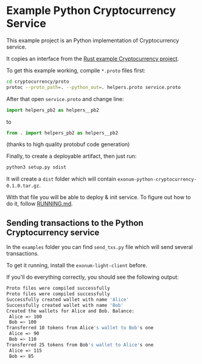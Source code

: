 # Example Python Cryptocurrency Service

This example project is an Python implementation of Cryptocurrency service.

It copies an interface from the [Rust example Cryptocurrency project](https://github.com/exonum/exonum/tree/ba62f89c8708a7d4d822ad5f9b691fdaf2400596/examples/cryptocurrency).

To get this example working, compile `*.proto` files first:

```sh
cd cryptocurrency/proto
protoc --proto_path=. --python_out=. helpers.proto service.proto
```

After that open `service.proto` and change line:

```python
import helpers_pb2 as helpers__pb2
```

to

```python
from . import helpers_pb2 as helpers__pb2
```

(thanks to high quality protobuf code generation)

Finally, to create a deployable artifact, then just run:

```sh
python3 setup.py sdist
```

It will create a `dist` folder which will contain `exonum-python-cryptocurrency-0.1.0.tar.gz`.

With that file you will be able to deploy & init service. To figure out how to do it,
follow [RUNNING.md](https://github.com/popzxc/exonum-python-backend/blob/master/RUNNING.md).

## Sending transactions to the Python Cryptocurrency service

In the `examples` folder you can find `send_txs.py` file which will send several transactions.

To get it running, install the `exonum-light-client` before.

If you'll do everything correctly, you should see the following output:

```sh
Proto files were compiled successfully
Proto files were compiled successfully
Successfully created wallet with name 'Alice'
Successfully created wallet with name 'Bob'
Created the wallets for Alice and Bob. Balance:
 Alice => 100
 Bob => 100
Transferred 10 tokens from Alice's wallet to Bob's one
 Alice => 90
 Bob => 110
Transferred 25 tokens from Bob's wallet to Alice's one
 Alice => 115
 Bob => 85
```
